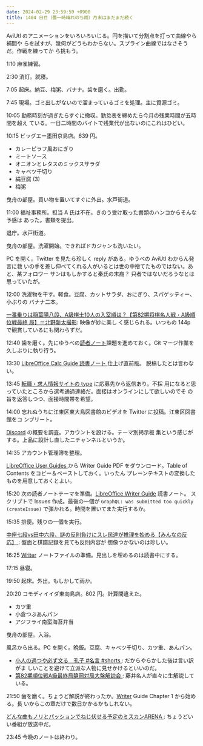 ```yaml
---
date: 2024-02-29 23:59:59 +0900
title: 1404 日目（曇一時晴れのち雨）月末はまだまだ続く
---
```


AviUtl のアニメーションをいろいろいじる。円を描いて分割点を打って曲線やら補間や
らを試すが、幾何がどうもわからない。スプライン曲線ではなさそうだ。作戦を練ってか
ら挑もう。

1:10 麻雀練習。

2:30 消灯。就寝。

7:05 起床。納豆、梅粥、バナナ。歯を磨く。出勤。

7:45 現場。ゴミ出しがないので溜まっているゴミを処理。主に資源ゴミ。

10:05 勤務時刻が過ぎたらすぐに撤収。勤怠表を締めたら今月の残業時間が五時間を超え
ている。一日二時間のバイトで残業代が出ないのにこれはひどい。

10:15 ビッグエー墨田京島店。639 円。

* カレーピラフ風おにぎり
* ミートソース
* オニオンとレタスのミックスサラダ
* キャベツ千切り
* 絹豆腐 (3)
* 梅粥

曳舟の部屋。買い物を置いてすぐに外出。水戸街道。

11:00 福祉事務所。担当 A 氏は不在。きのう受け取った書類のハンコからそんな予感は
あった。書類を提出。

退庁。水戸街道。

曳舟の部屋。洗濯開始。できればドカジャンも洗いたい。

PC を開く。Twitter を見たら珍しく reply がある。ゆうべの AviUtl わからん発言に救
いの手を差し伸べてくれる人がいるとは世の中捨てたものではない。あと、某フォロワー
サンはもしかすると秦氏の末裔？ 只者ではないだろうなとは思っていたが。

12:00 洗濯物を干す。軽食。豆腐、カットサラダ、おにぎり、スパゲッティー、小ぶりの
バナナ二本。

[一番乗りは稲葉陽八段、A級棋士10人の入室順は？【第82期将棋名人戦・A級順位戦最終
局】＝北野新太撮影](https://www.youtube.com/watch?v=2iX27FSV0Yo): 映像が妙に美し
く感じられる。いつもの 144p で観賞しているにも関わらずだ。

12:40 歯を磨く。先にゆうべの[読者ノート][note]課題を進めておく。Git マージ作業を
久しぶりに執り行う。

13:30 [LibreOffice Calc Guide 読書ノート
](https://showa-yojyo.github.io/notebook/libreoffice/calc-guide/)仕上げ直前版。
脱稿したとは言わない。

13:45 [転職・求人情報サイトの type](https://type.jp/) に応募先から返信あり。不採
用になると思っていたところから選考通過連絡だ。面接はオンラインにして欲しいのでそ
の旨を返答しつつ、面接時間帯を希望。

14:00 忘れぬうちに江東区東大島図書館のビデオを Twitter に投稿。江東区図書館をコ
ンプリート。

[Discord](https://discord.com/) の概要を調査。アカウントを設ける。テーマ別掲示板
集という感じがする。上品に設計し直したニチャンネルというか。

14:35 アカウント管理簿を整理。

[LibreOffice User Guides
](https://documentation.libreoffice.org/en/english-documentation/) から Writer
Guide PDF をダウンロード。Table of Contents をコピー＆ペーストしておく。いったん
プレーンテキストの変換したものを用意しておくとよい。

15:20 次の読者ノートテーマを準備。[LibreOffice Writer Guide][Writer] 読書ノート。
スクリプトで Issues 作成。最後の一個が `GraphQL: was submitted too quickly
(createIssue)` で弾かれる。時間を置いてまた実行するか。

15:35 排便。残りの一個を実行。

[中座七段vs田中六段、謎の反則負けにスレ民達が推理を始める【みんなの反応】
](https://www.youtube.com/watch?v=TZEmkhxF6F0): 盤面と棋譜記録を見ても反則内容が
想像つかないのは珍しい。

16:25 [Writer] ノートファイルの準備。見出しを埋めるのは読書中にする。

17:15 昼寝。

19:50 起床。外出。もしかして雨か。

20:20 コモディイイダ東向島店。802 円。計算間違えた。

* カツ重
* 小倉つぶあんパン
* アジフライ南蛮海苔弁当

曳舟の部屋。入浴。

風呂から出る。PC を開く。晩飯。豆腐、キャベツ千切り、カツ重、あんパン。

* [小人の過つや必ず文る　孔子 #名言 #shorts
  ](https://www.youtube.com/watch?v=xqUevQhALdw): だからやらかした後は言い訳がま
  しいことを避けて立派な人物に見せかけるといいのだ。
* [第82期順位戦A級最終局静岡対局大盤解説会
  ](https://www.youtube.com/watch?v=nOtzWnskVQ4): 藤井名人が直々に生解説している。

21:50 歯を磨く。ちょうど解説が終わったか。[Writer] Guide Chapter 1 から始める。長
いからこの章だけで数日かかるかもしれない。

[どんな曲もノリとパッションでねじ伏せる予定のミスカンARENA
](https://www.youtube.com/watch?v=RZbTxLiHwpU): ちょうどいい番組が放送中だ。

23:45 今晩のノートは終わり。

[note]: https://showa-yojyo.github.io/notebook/
[Writer]: https://documentation.libreoffice.org/en/english-documentation/writer/
